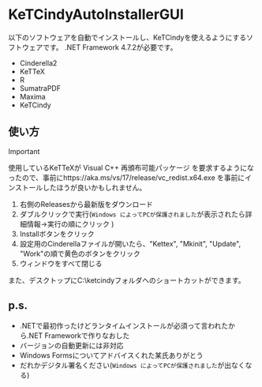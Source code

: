 # KeTCindyAutoInstallerGUI
以下のソフトウェアを自動でインストールし、KeTCindyを使えるようにするソフトウェアです。
.NET Framework 4.7.2が必要です。

- Cinderella2
- KeTTeX
- R
- SumatraPDF
- Maxima
- KeTCindy

## 使い方
> [!IMPORTANT]
> 使用しているKeTTeXが Visual C++ 再頒布可能パッケージ を要求するようになったので、事前にhttps://aka.ms/vs/17/release/vc_redist.x64.exe を事前にインストールしたほうが良いかもしれません。

1. 右側のReleasesから最新版をダウンロード
2. ダブルクリックで実行(`Windows によってPCが保護されました`が表示されたら詳細情報→実行の順にクリック )
3. Installボタンをクリック
4. 設定用のCinderellaファイルが開いたら、"Kettex", "Mkinit", "Update", "Work"の順で黄色のボタンをクリック
5. ウィンドウをすべて閉じる

また、デスクトップにC:\ketcindyフォルダへのショートカットができます。

## p.s.
- .NETで最初作ったけどランタイムインストールが必須って言われたから.NET Frameworkで作りなおした
- バージョンの自動更新には非対応
- Windows Formsについてアドバイスくれた某氏ありがとう
- だれかデジタル署名ください(`Windows によってPCが保護されました`が出なくなる)
  
